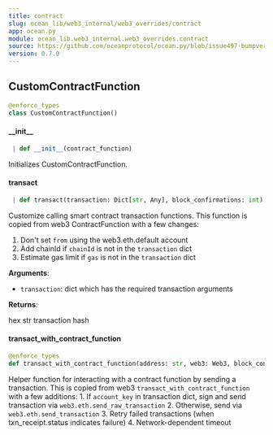 ```yaml
---
title: contract
slug: ocean_lib/web3_internal/web3_overrides/contract
app: ocean.py
module: ocean_lib.web3_internal.web3_overrides.contract
source: https://github.com/oceanprotocol/ocean.py/blob/issue497-bumpversion-to-v0.7.0/ocean_lib/web3_internal/web3_overrides/contract.py
version: 0.7.0
---
```

## CustomContractFunction

```python
@enforce_types
class CustomContractFunction()
```

#### \_\_init\_\_

```python
 | def __init__(contract_function)
```

Initializes CustomContractFunction.

#### transact

```python
 | def transact(transaction: Dict[str, Any], block_confirmations: int) -> HexBytes
```

Customize calling smart contract transaction functions.
This function is copied from web3 ContractFunction with a few changes:

1. Don't set `from` using the web3.eth.default account
2. Add chainId if `chainId` is not in the `transaction` dict
3. Estimate gas limit if `gas` is not in the `transaction` dict

**Arguments**:

- `transaction`: dict which has the required transaction arguments

**Returns**:

hex str transaction hash

#### transact\_with\_contract\_function

```python
@enforce_types
def transact_with_contract_function(address: str, web3: Web3, block_confirmations: int, function_name: Optional[str] = None, transaction: Optional[dict] = None, contract_abi: Optional[list] = None, fn_abi: Optional[dict] = None, *args, **kwargs, *, ,) -> HexBytes
```

Helper function for interacting with a contract function by sending a
transaction. This is copied from web3 `transact_with_contract_function`
with a few additions:
    1. If `account_key` in transaction dict, sign and send transaction via
       `web3.eth.send_raw_transaction`
    2. Otherwise, send via `web3.eth.send_transaction`
    3. Retry failed transactions (when txn_receipt.status indicates failure)
    4. Network-dependent timeout

